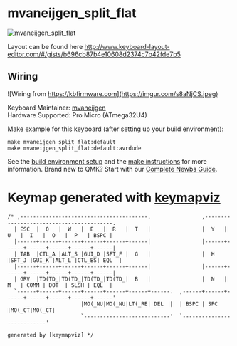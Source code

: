 # mvaneijgen_split_flat

![mvaneijgen_split_flat](https://i.imgur.com/H5N4eqh.jpeg)

Layout can be found here http://www.keyboard-layout-editor.com/#/gists/b696cb87b4e10608d2374c7b42fde7b5
## Wiring
![Wiring from https://kbfirmware.com](https://imgur.com/s8aNjCS.jpeg)

Keyboard Maintainer: [mvaneijgen](https://github.com/mvaneijgen)  
Hardware Supported: Pro Micro (ATmega32U4)

Make example for this keyboard (after setting up your build environment):

    make mvaneijgen_split_flat:default
    make mvaneijgen_split_flat:default:avrdude

See the [build environment setup](https://docs.qmk.fm/#/getting_started_build_tools) and the [make instructions](https://docs.qmk.fm/#/getting_started_make_guide) for more information. Brand new to QMK? Start with our [Complete Newbs Guide](https://docs.qmk.fm/#/newbs).

# Keymap generated with [keymapviz](https://github.com/precondition/keymapviz)
```
/* ,----------------------------------------.                ,-----------------------------------------.
  | ESC  |  Q   |  W   |  E   |  R   |  T   |                |  Y   |  U   |  I   |  O   |  P   | BSPC |
  |------+------+------+------+------+------|                |------+------+------+------+------+------|
  | TAB  |CTL_A |ALT_S |GUI_D |SFT_F |  G   |                |  H   |SFT_J |GUI_K |ALT_L |CTL_BS| EQL  |
  |------+------+------+------+------+------|                |------+------+------+------+------+------|
  | GRV  |TD(TD_|TD(TD_|TD(TD_|TD(TD_|  B   |                |  N   |  M   | COMM | DOT  | SLSH | EQL  |
  `------+------+------+------+------+------+------.  ,------+------+------+------+------+------+------'
                       |MO(_NU|MO(_NU|LT(_RE| DEL  |  | BSPC | SPC  |MO(_CT|MO(_CT|
                       `---------------------------'  `---------------------------'
                                                                                generated by [keymapviz] */
```